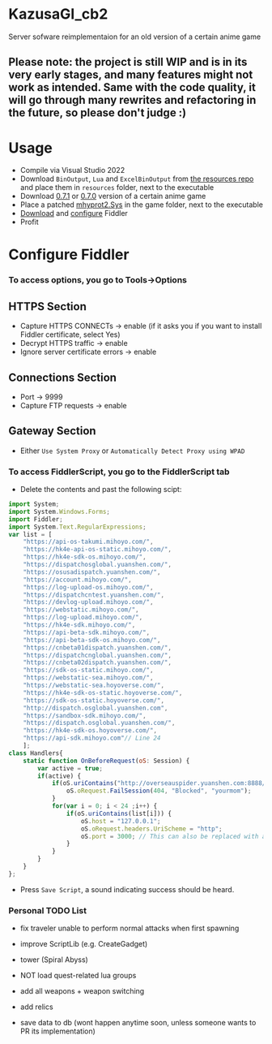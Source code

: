 # KazusaGI_cb2
 Server sofware reimplementaion for an old version of a certain anime game

## Please note: the project is still WIP and is in its very early stages, and many features might not work as intended. Same with the code quality, it will go through many rewrites and refactoring in the future, so please don't judge :\)

# Usage
- Compile via Visual Studio 2022
- Download `BinOutput`, `Lua` and `ExcelBinOutput` from [the resources repo](https://github.com/Hiro420/KazusaGI_Data) and place them in `resources` folder, next to the executable
- Download [0.7.1](https://autopatchhk.yuanshen.com/client_app/pc_plus19/Genshin_0.7.1.zip) or [0.7.0](https://autopatchhk.yuanshen.com/client_app/pc_plus19/Genshin_0.7.0.zip) version of a certain anime game 
- Place a patched [mhyprot2.Sys](https://cdn.discordapp.com/attachments/1050739105694240879/1050743432290775070/mhyprot2.Sys?ex=686324d4&is=6861d354&hm=4e62c4d2553fb6857d6802146e9dcb48518db2710c77e6524092b2671f923266&) in the game folder, next to the executable
- [Download](https://api.getfiddler.com/fc/latest) and [configure](#Configure-Fiddler) Fiddler
- Profit

# Configure Fiddler
### To access options, you go to Tools->Options
## HTTPS Section
- Capture HTTPS CONNECTs -> enable
(if it asks you if you want to install Fiddler certificate, select Yes)
- Decrypt HTTPS traffic -> enable
- Ignore server certificate errors -> enable
## Connections Section
- Port -> 9999
- Capture FTP requests -> enable
## Gateway Section
- Either `Use System Proxy` or `Automatically Detect Proxy using WPAD`
### To access FiddlerScript, you go to the FiddlerScript tab
- Delete the contents and past the following scipt:
```js
import System;
import System.Windows.Forms;
import Fiddler;
import System.Text.RegularExpressions;
var list = [
    "https://api-os-takumi.mihoyo.com/",
    "https://hk4e-api-os-static.mihoyo.com/",
    "https://hk4e-sdk-os.mihoyo.com/",
    "https://dispatchosglobal.yuanshen.com/",
    "https://osusadispatch.yuanshen.com/",
    "https://account.mihoyo.com/",
    "https://log-upload-os.mihoyo.com/",
    "https://dispatchcntest.yuanshen.com/",
    "https://devlog-upload.mihoyo.com/",
    "https://webstatic.mihoyo.com/",
    "https://log-upload.mihoyo.com/",
    "https://hk4e-sdk.mihoyo.com/",
    "https://api-beta-sdk.mihoyo.com/",
    "https://api-beta-sdk-os.mihoyo.com/",
    "https://cnbeta01dispatch.yuanshen.com/",
    "https://dispatchcnglobal.yuanshen.com/",
    "https://cnbeta02dispatch.yuanshen.com/",
    "https://sdk-os-static.mihoyo.com/",
    "https://webstatic-sea.mihoyo.com/",
    "https://webstatic-sea.hoyoverse.com/",
    "https://hk4e-sdk-os-static.hoyoverse.com/",
    "https://sdk-os-static.hoyoverse.com/",
    "http://dispatch.osglobal.yuanshen.com",
    "https://sandbox-sdk.mihoyo.com/",
    "https://dispatch.osglobal.yuanshen.com/",
    "https://hk4e-sdk-os.hoyoverse.com/",
    "https://api-sdk.mihoyo.com"// Line 24
    ];
class Handlers{
    static function OnBeforeRequest(oS: Session) {
        var active = true;
        if(active) {
            if(oS.uriContains("http://overseauspider.yuanshen.com:8888/log")){
                oS.oRequest.FailSession(404, "Blocked", "yourmom");
            }
            for(var i = 0; i < 24 ;i++) {
                if(oS.uriContains(list[i])) {
                    oS.host = "127.0.0.1";
                    oS.oRequest.headers.UriScheme = "http";
                    oS.port = 3000; // This can also be replaced with another IP address.
                }
            }
        }
    }
};
```
- Press `Save Script`, a sound indicating success should be heard.

### Personal TODO List
- fix traveler unable to perform normal attacks when first spawning
- improve ScriptLib (e.g. CreateGadget)
- tower (Spiral Abyss)
- NOT load quest-related lua groups
- add all weapons + weapon switching
- add relics

- save data to db (wont happen anytime soon, unless someone wants to PR its implementation)
